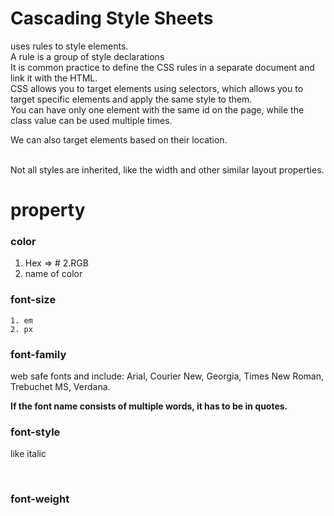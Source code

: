 # Cascading Style Sheets
uses rules to style elements.
<br>
A rule is a group of style declarations
<br>
It is common practice to define the CSS rules in a separate document and link it with the HTML.
<br>
CSS allows you to target elements using selectors, which allows you to target specific elements and apply the same style to them.
<br>
You can have only one element with the same id on the page, while the class value can be used multiple times.

We can also target elements based on their location.

<br>
Not all styles are inherited, like the width and other similar layout properties.
<br>

# property
### color 
 1. Hex => #
 2.RGB
 3. name of color

### font-size
    1. em
    2. px
### font-family
 web safe fonts and include: Arial, Courier New, Georgia, Times New Roman, Trebuchet MS, Verdana.

 **If the font name consists of multiple words, it has to be in quotes.**


 ### font-style  
 like italic

 <br>

 ### font-weight 


